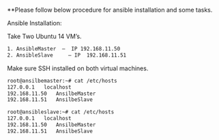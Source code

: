 
**Please follow below procedure for ansible installation and some tasks.

Ansible Installation:

Take Two Ubuntu 14 VM’s.
```sh
1. AnsibleMaster  —  IP 192.168.11.50
2. AnsibleSlave     — IP  192.168.11.51
```

Make sure SSH installed on both virtual machines.



```sh
root@ansilbemaster:~# cat /etc/hosts
127.0.0.1	localhost
192.168.11.50	AnsilbeMaster
192.168.11.51	AnsilbeSlave

root@ansibleslave:~# cat /etc/hosts
127.0.0.1	localhost
192.168.11.50   AnsilbeMaster
192.168.11.51   AnsilbeSlave
```
